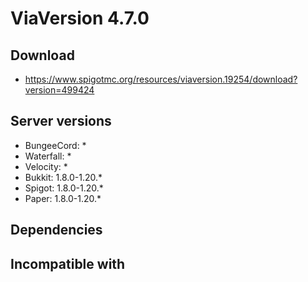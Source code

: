 # ViaVersion 4.7.0

## Download
- https://www.spigotmc.org/resources/viaversion.19254/download?version=499424

## Server versions
- BungeeCord: *
- Waterfall: *
- Velocity: *
- Bukkit: 1.8.0-1.20.*
- Spigot: 1.8.0-1.20.*
- Paper: 1.8.0-1.20.*

## Dependencies

## Incompatible with
